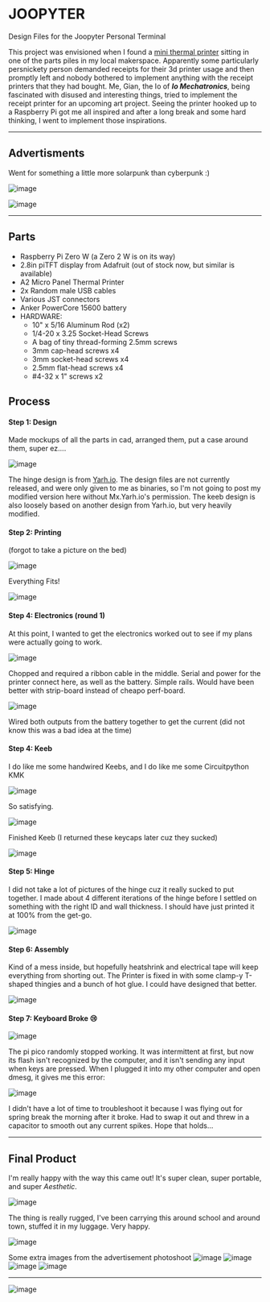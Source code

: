 # JOOPYTER
Design Files for the Joopyter Personal Terminal

This project was envisioned when I found a [mini thermal printer](https://www.adafruit.com/product/597) sitting in one of the parts piles in my local makerspace. Apparently some particularly persnickety person demanded receipts for their 3d printer usage and then promptly left and nobody bothered to implement anything with the receipt printers that they had bought. Me, Gian, the Io of ***Io Mechatronics***, being fascinated with disused and interesting things, tried to implement the receipt printer for an upcoming art project. Seeing the printer hooked up to a Raspberry Pi got me all inspired and after a long break and some hard thinking, I went to implement those inspirations.

---------

## Advertisments

Went for something a little more solarpunk than cyberpunk :)

![image](https://github.com/gian-tronic/joopyter/blob/main/PortableMusic.png?raw=true)

![image](https://github.com/gian-tronic/joopyter/blob/main/EcoFriendly.png?raw=true)

-----------

## Parts

  - Raspberry Pi Zero W (a Zero 2 W is on its way)
  - 2.8in piTFT display from Adafruit (out of stock now, but similar is available)
  - A2 Micro Panel Thermal Printer
  - 2x Random male USB cables
  - Various JST connectors
  - Anker PowerCore 15600 battery
  - HARDWARE:
    - 10" x 5/16 Aluminum Rod (x2)
    - 1/4-20 x 3.25 Socket-Head Screws
    - A bag of tiny thread-forming 2.5mm screws
    - 3mm cap-head screws x4
    - 3mm socket-head screws x4
    - 2.5mm flat-head screws x4
    - #4-32 x 1" screws x2



## Process

#### Step 1: Design

Made mockups of all the parts in cad, arranged them, put a case around them, super ez....

![image](https://github.com/gian-tronic/joopyter/blob/main/img/cad.jpg?raw=true)

The hinge design is from [Yarh.io](https://yarh.io/). The design files are not currently released, and were only given to me as binaries, so I'm not going to post my modified version here without Mx.Yarh.io's permission. The keeb design is also loosely based on another design from Yarh.io, but very heavily modified.


#### Step 2: Printing

(forgot to take a picture on the bed)

![image](https://github.com/gian-tronic/joopyter/blob/main/img/print.jpg?raw=true)

Everything Fits!

![image](https://github.com/gian-tronic/joopyter/blob/main/img/everythingfits.jpg?raw=true)

#### Step 4: Electronics (round 1)

At this point, I wanted to get the electronics worked out to see if my plans were actually going to work.

![image](https://github.com/gian-tronic/joopyter/blob/main/img/electronics1.jpg?raw=true)

Chopped and required a ribbon cable in the middle. Serial and power for the printer connect here, as well as the battery. Simple rails. Would have been better with strip-board instead of cheapo perf-board.

![image](https://github.com/gian-tronic/joopyter/blob/main/img/electronics2.jpg?raw=true)

Wired both outputs from the battery together to get the current (did not know this was a bad idea at the time)

#### Step 4: Keeb

I do like me some handwired Keebs, and I do like me some Circuitpython KMK

![image](https://github.com/gian-tronic/joopyter/blob/main/img/keeb1.jpg?raw=true)

So satisfying.

![image](https://github.com/gian-tronic/joopyter/blob/main/img/keeb2.jpg?raw=true)

Finished Keeb (I returned these keycaps later cuz they sucked)

![image](https://github.com/gian-tronic/joopyter/blob/main/img/keeb3.jpg?raw=true)

#### Step 5: Hinge

I did not take a lot of pictures of the hinge cuz it really sucked to put together. I made about 4 different iterations of the hinge before I settled on something with the right ID and wall thickness. I should have just printed it at 100% from the get-go.

![image](https://github.com/gian-tronic/joopyter/blob/main/img/hinge.jpg?raw=true)

#### Step 6: Assembly

Kind of a mess inside, but hopefully heatshrink and electrical tape will keep everything from shorting out. The Printer is fixed in with some clamp-y T-shaped thingies and a bunch of hot glue. I could have designed that better.

![image](https://github.com/gian-tronic/joopyter/blob/main/img/assembly.jpg?raw=true)

#### Step 7: Keyboard Broke 😢

![image](https://github.com/gian-tronic/joopyter/blob/main/img/keyboardbroke.jpg?raw=true)

The pi pico randomly stopped working. It was intermittent at first, but now its flash isn't recognized by the computer, and it isn't sending any input when keys are pressed. When I plugged it into my other computer and open dmesg, it gives me this error:

![image](https://github.com/gian-tronic/joopyter/blob/main/img/errormsg.jpg?raw=true)

I didn't have a lot of time to troubleshoot it because I was flying out for spring break the morning after it broke. Had to swap it out and threw in a capacitor to smooth out any current spikes. Hope that holds...

-----------

## Final Product

I'm really happy with the way this came out! It's super clean, super portable, and super *Aesthetic*.

![image](https://github.com/gian-tronic/joopyter/blob/main/img/finished.jpg?raw=true)

The thing is really rugged, I've been carrying this around school and around town, stuffed it in my luggage. Very happy.

![image](https://github.com/gian-tronic/joopyter/blob/main/img/finishedlunchbox.jpg?raw=true)

Some extra images from the advertisement photoshoot
![image](https://github.com/gian-tronic/joopyter/blob/main/img/photoshoot%20extras/jamming.jpg?raw=true)
![image](https://github.com/gian-tronic/joopyter/blob/main/img/photoshoot%20extras/flamingo.jpg?raw=true)
![image](https://github.com/gian-tronic/joopyter/blob/main/img/photoshoot%20extras/frustrated.jpg?raw=true)
![image](https://github.com/gian-tronic/joopyter/blob/main/img/photoshoot%20extras/jamming2.jpg?raw=true)


---------

![image](https://github.com/gian-tronic/joopyter/blob/main/img/IO.png?raw=true)


